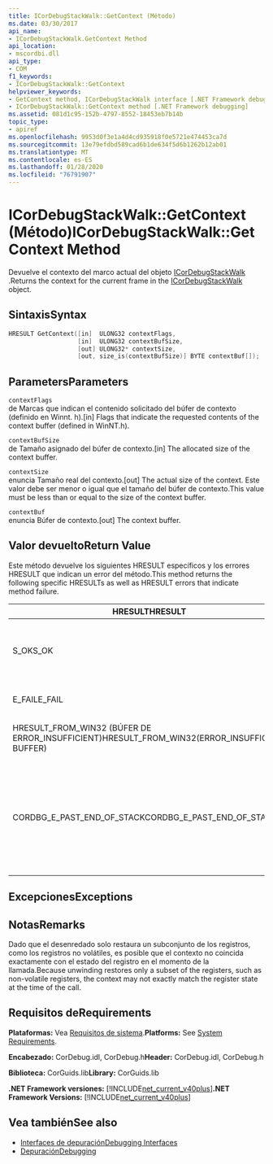 ```yaml
---
title: ICorDebugStackWalk::GetContext (Método)
ms.date: 03/30/2017
api_name:
- ICorDebugStackWalk.GetContext Method
api_location:
- mscordbi.dll
api_type:
- COM
f1_keywords:
- ICorDebugStackWalk::GetContext
helpviewer_keywords:
- GetContext method, ICorDebugStackWalk interface [.NET Framework debugging]
- ICorDebugStackWalk::GetContext method [.NET Framework debugging]
ms.assetid: 081d1c95-152b-4797-8552-18453eb7b14b
topic_type:
- apiref
ms.openlocfilehash: 9953d0f3e1a4d4cd935918f0e5721e474453ca7d
ms.sourcegitcommit: 13e79efdbd589cad6b1de634f5d6b1262b12ab01
ms.translationtype: MT
ms.contentlocale: es-ES
ms.lasthandoff: 01/28/2020
ms.locfileid: "76791907"
---
```

# <a name="icordebugstackwalkgetcontext-method"></a><span data-ttu-id="48df4-102">ICorDebugStackWalk::GetContext (Método)</span><span class="sxs-lookup"><span data-stu-id="48df4-102">ICorDebugStackWalk::GetContext Method</span></span>
<span data-ttu-id="48df4-103">Devuelve el contexto del marco actual del objeto [ICorDebugStackWalk](icordebugstackwalk-interface.md) .</span><span class="sxs-lookup"><span data-stu-id="48df4-103">Returns the context for the current frame in the [ICorDebugStackWalk](icordebugstackwalk-interface.md) object.</span></span>  
  
## <a name="syntax"></a><span data-ttu-id="48df4-104">Sintaxis</span><span class="sxs-lookup"><span data-stu-id="48df4-104">Syntax</span></span>  
  
```cpp  
HRESULT GetContext([in]  ULONG32 contextFlags,  
                   [in]  ULONG32 contextBufSize,  
                   [out] ULONG32* contextSize,  
                   [out, size_is(contextBufSize)] BYTE contextBuf[]);  
```  
  
## <a name="parameters"></a><span data-ttu-id="48df4-105">Parameters</span><span class="sxs-lookup"><span data-stu-id="48df4-105">Parameters</span></span>  
 `contextFlags`  
 <span data-ttu-id="48df4-106">de Marcas que indican el contenido solicitado del búfer de contexto (definido en Winnt. h).</span><span class="sxs-lookup"><span data-stu-id="48df4-106">[in] Flags that indicate the requested contents of the context buffer (defined in WinNT.h).</span></span>  
  
 `contextBufSize`  
 <span data-ttu-id="48df4-107">de Tamaño asignado del búfer de contexto.</span><span class="sxs-lookup"><span data-stu-id="48df4-107">[in] The allocated size of the context buffer.</span></span>  
  
 `contextSize`  
 <span data-ttu-id="48df4-108">enuncia Tamaño real del contexto.</span><span class="sxs-lookup"><span data-stu-id="48df4-108">[out] The actual size of the context.</span></span> <span data-ttu-id="48df4-109">Este valor debe ser menor o igual que el tamaño del búfer de contexto.</span><span class="sxs-lookup"><span data-stu-id="48df4-109">This value must be less than or equal to the size of the context buffer.</span></span>  
  
 `contextBuf`  
 <span data-ttu-id="48df4-110">enuncia Búfer de contexto.</span><span class="sxs-lookup"><span data-stu-id="48df4-110">[out] The context buffer.</span></span>  
  
## <a name="return-value"></a><span data-ttu-id="48df4-111">Valor devuelto</span><span class="sxs-lookup"><span data-stu-id="48df4-111">Return Value</span></span>  
 <span data-ttu-id="48df4-112">Este método devuelve los siguientes HRESULT específicos y los errores HRESULT que indican un error del método.</span><span class="sxs-lookup"><span data-stu-id="48df4-112">This method returns the following specific HRESULTs as well as HRESULT errors that indicate method failure.</span></span>  
  
|<span data-ttu-id="48df4-113">HRESULT</span><span class="sxs-lookup"><span data-stu-id="48df4-113">HRESULT</span></span>|<span data-ttu-id="48df4-114">Descripción</span><span class="sxs-lookup"><span data-stu-id="48df4-114">Description</span></span>|  
|-------------|-----------------|  
|<span data-ttu-id="48df4-115">S_OK</span><span class="sxs-lookup"><span data-stu-id="48df4-115">S_OK</span></span>|<span data-ttu-id="48df4-116">El contexto del marco actual se devolvió correctamente.</span><span class="sxs-lookup"><span data-stu-id="48df4-116">The context for the current frame was successfully returned.</span></span>|  
|<span data-ttu-id="48df4-117">E_FAIL</span><span class="sxs-lookup"><span data-stu-id="48df4-117">E_FAIL</span></span>|<span data-ttu-id="48df4-118">No se pudo devolver el contexto.</span><span class="sxs-lookup"><span data-stu-id="48df4-118">The context could not be returned.</span></span>|  
|<span data-ttu-id="48df4-119">HRESULT_FROM_WIN32 (BÚFER DE ERROR_INSUFFICIENT)</span><span class="sxs-lookup"><span data-stu-id="48df4-119">HRESULT_FROM_WIN32(ERROR_INSUFFICIENT BUFFER)</span></span>|<span data-ttu-id="48df4-120">El búfer de contexto es demasiado pequeño.</span><span class="sxs-lookup"><span data-stu-id="48df4-120">The context buffer is too small.</span></span>|  
|<span data-ttu-id="48df4-121">CORDBG_E_PAST_END_OF_STACK</span><span class="sxs-lookup"><span data-stu-id="48df4-121">CORDBG_E_PAST_END_OF_STACK</span></span>|<span data-ttu-id="48df4-122">El puntero de marco ya está al final de la pila; por lo tanto, no se puede tener acceso a ningún fotograma adicional.</span><span class="sxs-lookup"><span data-stu-id="48df4-122">The frame pointer is already at the end of the stack; therefore, no additional frames can be accessed.</span></span>|  
  
## <a name="exceptions"></a><span data-ttu-id="48df4-123">Excepciones</span><span class="sxs-lookup"><span data-stu-id="48df4-123">Exceptions</span></span>  
  
## <a name="remarks"></a><span data-ttu-id="48df4-124">Notas</span><span class="sxs-lookup"><span data-stu-id="48df4-124">Remarks</span></span>  
 <span data-ttu-id="48df4-125">Dado que el desenredado solo restaura un subconjunto de los registros, como los registros no volátiles, es posible que el contexto no coincida exactamente con el estado del registro en el momento de la llamada.</span><span class="sxs-lookup"><span data-stu-id="48df4-125">Because unwinding restores only a subset of the registers, such as non-volatile registers, the context may not exactly match the register state at the time of the call.</span></span>  
  
## <a name="requirements"></a><span data-ttu-id="48df4-126">Requisitos de</span><span class="sxs-lookup"><span data-stu-id="48df4-126">Requirements</span></span>  
 <span data-ttu-id="48df4-127">**Plataformas:** Vea [Requisitos de sistema](../../../../docs/framework/get-started/system-requirements.md).</span><span class="sxs-lookup"><span data-stu-id="48df4-127">**Platforms:** See [System Requirements](../../../../docs/framework/get-started/system-requirements.md).</span></span>  
  
 <span data-ttu-id="48df4-128">**Encabezado:** CorDebug.idl, CorDebug.h</span><span class="sxs-lookup"><span data-stu-id="48df4-128">**Header:** CorDebug.idl, CorDebug.h</span></span>  
  
 <span data-ttu-id="48df4-129">**Biblioteca:** CorGuids.lib</span><span class="sxs-lookup"><span data-stu-id="48df4-129">**Library:** CorGuids.lib</span></span>  
  
 <span data-ttu-id="48df4-130">**.NET Framework versiones:** [!INCLUDE[net_current_v40plus](../../../../includes/net-current-v40plus-md.md)]</span><span class="sxs-lookup"><span data-stu-id="48df4-130">**.NET Framework Versions:** [!INCLUDE[net_current_v40plus](../../../../includes/net-current-v40plus-md.md)]</span></span>  
  
## <a name="see-also"></a><span data-ttu-id="48df4-131">Vea también</span><span class="sxs-lookup"><span data-stu-id="48df4-131">See also</span></span>

- [<span data-ttu-id="48df4-132">Interfaces de depuración</span><span class="sxs-lookup"><span data-stu-id="48df4-132">Debugging Interfaces</span></span>](debugging-interfaces.md)
- [<span data-ttu-id="48df4-133">Depuración</span><span class="sxs-lookup"><span data-stu-id="48df4-133">Debugging</span></span>](index.md)
